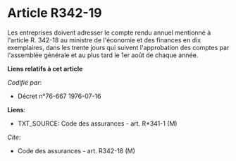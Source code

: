 # Article R342-19

Les entreprises doivent adresser le compte rendu annuel mentionné à l'article R. 342-18 au ministre de l'économie et des
finances en dix exemplaires, dans les trente jours qui suivent l'approbation des comptes par l'assemblée générale et au plus
tard le 1er août de chaque année.

**Liens relatifs à cet article**

_Codifié par_:

  - Décret n°76-667 1976-07-16

**Liens**:

  - TXT_SOURCE: Code des assurances - art. R*341-1 (M)

_Cite_:

  - Code des assurances - art. R342-18 (M)

